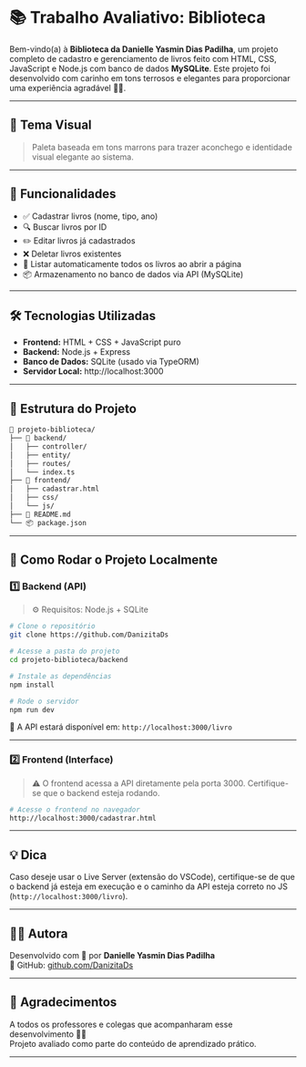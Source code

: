 
# 📚 Trabalho Avaliativo: Biblioteca

Bem-vindo(a) à **Biblioteca da Danielle Yasmin Dias Padilha**, um projeto completo de cadastro e gerenciamento de livros feito com HTML, CSS, JavaScript e Node.js com banco de dados **MySQLite**. Este projeto foi desenvolvido com carinho em tons terrosos e elegantes para proporcionar uma experiência agradável 🌰📖.

---

## 🎨 Tema Visual

> Paleta baseada em tons marrons para trazer aconchego e identidade visual elegante ao sistema.

---

## 🚀 Funcionalidades

- ✅ Cadastrar livros (nome, tipo, ano)
- 🔍 Buscar livros por ID
- ✏️ Editar livros já cadastrados
- ❌ Deletar livros existentes
- 📄 Listar automaticamente todos os livros ao abrir a página
- 📦 Armazenamento no banco de dados via API (MySQLite)

---

## 🛠️ Tecnologias Utilizadas

- **Frontend:** HTML + CSS + JavaScript puro
- **Backend:** Node.js + Express
- **Banco de Dados:** SQLite (usado via TypeORM)
- **Servidor Local:** http://localhost:3000

---

## 📁 Estrutura do Projeto

```bash
📁 projeto-biblioteca/
├── 📁 backend/
│   ├── controller/
│   ├── entity/
│   ├── routes/
│   └── index.ts
├── 📁 frontend/
│   ├── cadastrar.html
│   ├── css/
│   └── js/
├── 📄 README.md
└── 📦 package.json
```

---

## 🧪 Como Rodar o Projeto Localmente

### 1️⃣ Backend (API)

> ⚙️ Requisitos: Node.js + SQLite

```bash
# Clone o repositório
git clone https://github.com/DanizitaDs

# Acesse a pasta do projeto
cd projeto-biblioteca/backend

# Instale as dependências
npm install

# Rode o servidor
npm run dev
```

🔗 A API estará disponível em: `http://localhost:3000/livro`

---

### 2️⃣ Frontend (Interface)

> ⚠️ O frontend acessa a API diretamente pela porta 3000. Certifique-se que o backend esteja rodando.

```bash
# Acesse o frontend no navegador
http://localhost:3000/cadastrar.html
```

---

## 💡 Dica

Caso deseje usar o Live Server (extensão do VSCode), certifique-se de que o backend já esteja em execução e o caminho da API esteja correto no JS (`http://localhost:3000/livro`).

---

## 👩‍💻 Autora

Desenvolvido com 💛 por **Danielle Yasmin Dias Padilha**  
🔗 GitHub: [github.com/DanizitaDs](https://github.com/DanizitaDs)

---

## 🧸 Agradecimentos

A todos os professores e colegas que acompanharam esse desenvolvimento 📘✨  
Projeto avaliado como parte do conteúdo de aprendizado prático.

---
